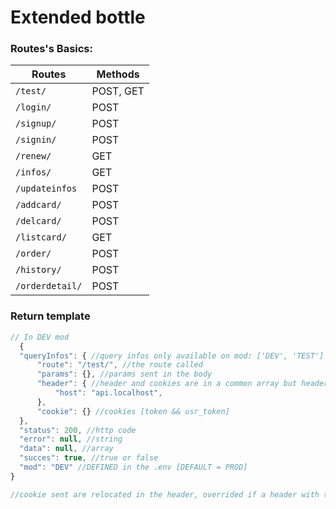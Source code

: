 # Extended bottle


### Routes's Basics:

Routes | Methods |
-|-|
`/test/` | POST, GET |
`/login/` | POST |
`/signup/` | POST |
`/signin/` | POST |
`/renew/` | GET |
`/infos/` | GET |
`/updateinfos` | POST |
`/addcard/` | POST |
`/delcard/` | POST |
`/listcard/` | GET |
`/order/` | POST |
`/history/` | POST |
`/orderdetail/` | POST |


### Return template

```javascript
// In DEV mod
  {
  "queryInfos": { //query infos only available on mod: ['DEV', 'TEST']
      "route": "/test/", //the route called
      "params": {}, //params sent in the body
      "header": { //header and cookies are in a common array but header have the priority over cookie
          "host": "api.localhost",
      },
      "cookie": {} //cookies [token && usr_token]
  },
  "status": 200, //http code
  "error": null, //string
  "data": null, //array
  "succes": true, //true or false
  "mod": "DEV" //DEFINED in the .env [DEFAULT = PROD]
}

//cookie sent are relocated in the header, overrided if a header with the same key is provided
```

